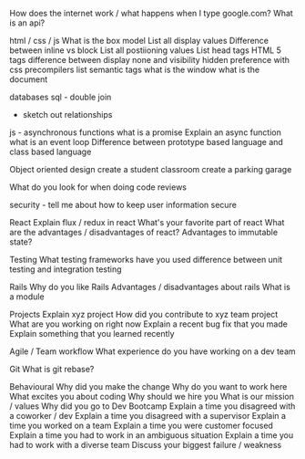 How does the internet work / what happens when I type google.com?
What is an api?

html / css / js
What is the box model
List all display values
Difference between inline vs block
List all postiioning values
List head tags
HTML 5 tags
difference between display none and visibility hidden
preference with css precompilers
list semantic tags
what is the window
what is the document

databases
sql - double join
- sketch out relationships

js - asynchronous functions
what is a promise
Explain an async function
what is an event loop
Difference between prototype based language and class based language

Object oriented design
create a student classroom
create a parking garage

What do you look for when doing code reviews

security - tell me about how to keep user information secure

React
Explain flux / redux in react
What's your favorite part of react
What are the advantages / disadvantages of react?
Advantages to immutable state?

Testing
What testing frameworks have you used
difference between unit testing and integration testing

Rails
Why do you like Rails
Advantages / disadvantages about rails
What is a module

Projects
Explain xyz project
How did you contribute to xyz team project
What are you working on right now
Explain a recent bug fix that you made
Explain something that you learned recently

Agile / Team workflow
What experience do you have working on a dev team

Git
What is git rebase?

Behavioural
Why did you make the change
Why do you want to work here
What excites you about coding
Why should we hire you
What is our mission / values
Why did you go to Dev Bootcamp
Explain a time you disagreed with a coworker / dev
Explain a time you disagreed with a supervisor
Explain a time you worked on a team
Explain a time you were customer focused
Explain a time you had to work in an ambiguous situation
Explain a time you had to work with a diverse team
Discuss your biggest failure / weakness

